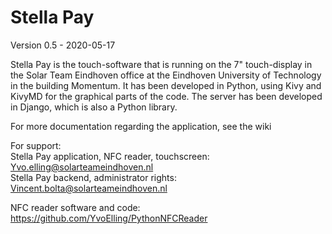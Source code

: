 # Stella Pay
Version 0.5 - 2020-05-17

Stella Pay is the touch-software that is running on the 7" touch-display in the Solar Team Eindhoven office at the Eindhoven University of Technology in the building Momentum. It has been developed in Python, using Kivy and KivyMD for the graphical parts of the code. The server has been developed in Django, which is also a Python library. 

For more documentation regarding the application, see the wiki

For support:  
Stella Pay application, NFC reader, touchscreen:  Yvo.elling@solarteameindhoven.nl  
Stella Pay backend, administrator rights: Vincent.bolta@solarteameindhoven.nl

NFC reader software and code:  
https://github.com/YvoElling/PythonNFCReader
